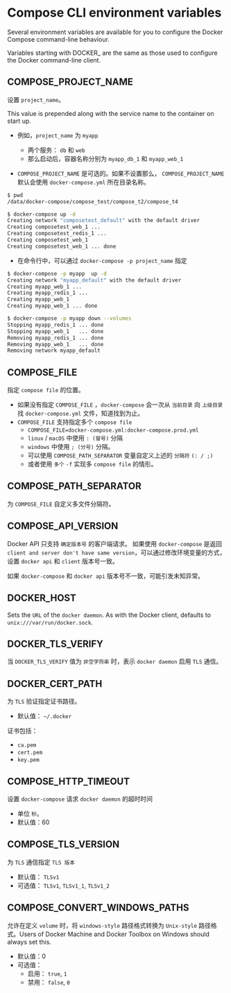 # Compose CLI environment variables

Several environment variables are available for you to configure the Docker Compose command-line behaviour.

Variables starting with DOCKER_ are the same as those used to configure the Docker command-line client.

## COMPOSE_PROJECT_NAME

设置 `project_name`。

This value is prepended along with the service name to the container on start up.
+ 例如，`project_name` 为 `myapp`
  + 两个服务： `db` 和 `web`
  + 那么启动后，容器名称分别为  `myapp_db_1` 和 `myapp_web_1`

+ `COMPOSE_PROJECT_NAME` 是可选的。如果不设置那么， `COMPOSE_PROJECT_NAME` 默认会使用 `docker-compose.yml` 所在目录名称。

```bash
$ pwd
/data/docker-compose/compose_test/compose_t2/compose_t4

$ docker-compose up -d
Creating network "composetest_default" with the default driver
Creating composetest_web_1 ...
Creating composetest_redis_1 ...
Creating composetest_web_1
Creating composetest_web_1 ... done
```

+ 在命令行中，可以通过 `docker-compose -p project_name` 指定

```bash
$ docker-compose -p myapp  up -d
Creating network "myapp_default" with the default driver
Creating myapp_web_1 ...
Creating myapp_redis_1 ...
Creating myapp_web_1
Creating myapp_web_1 ... done

$ docker-compose -p myapp down --volumes
Stopping myapp_redis_1 ... done
Stopping myapp_web_1   ... done
Removing myapp_redis_1 ... done
Removing myapp_web_1   ... done
Removing network myapp_default
```

## COMPOSE_FILE

指定 `compose file` 的位置。

+ 如果没有指定 `COMPOSE_FILE` ，`docker-compose` 会一次从 `当前目录` 向 `上级目录` 找 `docker-compose.yml` 文件，知道找到为止。
+ `COMPOSE_FILE` 支持指定多个 `compose file`
  + `COMPOSE_FILE=docker-compose.yml:docker-compose.prod.yml`
  + `linux` / `macOS` 中使用 `: (冒号)` 分隔
  + `windows` 中使用 `; (分号)` 分隔。
  + 可以使用 `COMPOSE_PATH_SEPARATOR` 变量自定义上述的 `分隔符` `(: / ;)`
  + 或者使用 `多个` `-f` 实现多 `compose file` 的情形。


## COMPOSE_PATH_SEPARATOR

为 `COMPOSE_FILE` 自定义多文件分隔符。


## COMPOSE_API_VERSION

Docker API 只支持 `确定版本号` 的客户端请求。 如果使用 `docker-compose` 是返回 `client and server don't have same version`，可以通过修改环境变量的方式，设置 `docker api` 和 `client` 版本号一致。

如果 `docker-compose` 和 `docker api` 版本号不一致，可能引发未知异常。


## DOCKER_HOST

Sets the `URL` of the `docker daemon`. As with the Docker client, defaults to `unix:///var/run/docker.sock`.


## DOCKER_TLS_VERIFY

当 `DOCKER_TLS_VERIFY` 值为 `非空字符串` 时，表示 `docker daemon` 启用 `TLS` 通信。


## DOCKER_CERT_PATH

为 `TLS` 验证指定证书路径。
+ 默认值： `~/.docker`

证书包括：
+ `ca.pem`
+ `cert.pem`
+ `key.pem`


## COMPOSE_HTTP_TIMEOUT

设置 `docker-compose` 请求 `docker daemon` 的超时时间
+ 单位 `秒`。
+ 默认值：60


## COMPOSE_TLS_VERSION

为 `TLS` 通信指定 `TLS 版本`
+ 默认值： `TLSv1`
+ 可选值： `TLSv1`, `TLSv1_1`, `TLSv1_2`


## COMPOSE_CONVERT_WINDOWS_PATHS

允许在定义 `volume` 时，将 `windows-style` 路径格式转换为 `Unix-style` 路径格式。Users of Docker Machine and Docker Toolbox on Windows should always set this.

+ 默认值：0
+ 可选值：
  + 启用： `true`, `1`
  + 禁用： `false`, `0`
